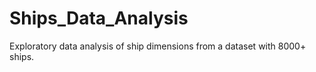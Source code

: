 # Ships_Data_Analysis
 Exploratory data analysis of  ship dimensions from a dataset with 8000+ ships.
